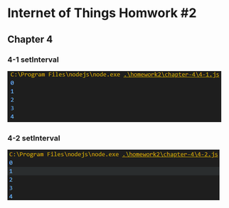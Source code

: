 # Internet of Things Homwork #2
## Chapter 4

### 4-1 setInterval
![4-1](./image/4-1.PNG)

### 4-2 setInterval
![4-2](./image/4-2.PNG)
